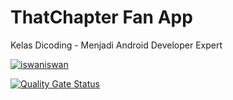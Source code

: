 # ThatChapter Fan App #

Kelas Dicoding - Menjadi Android Developer Expert

[![iswaniswan](https://circleci.com/gh/iswaniswan/made.svg?style=shield)](https://circleci.com/gh/iswaniswan/made)

[![Quality Gate Status](https://sonarcloud.io/api/project_badges/measure?project=iswaniswan_made&metric=alert_status)](https://sonarcloud.io/dashboard?id=iswaniswan_made)